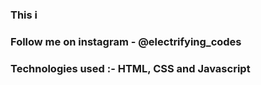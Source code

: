 ### This i

### Follow me on instagram - @electrifying_codes

### Technologies used :- HTML, CSS and Javascript